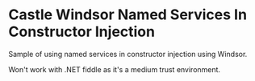 Castle Windsor Named Services In Constructor Injection
======================================================

Sample of using named services in constructor injection using Windsor.

Won't work with .NET fiddle as it's a medium trust environment.
